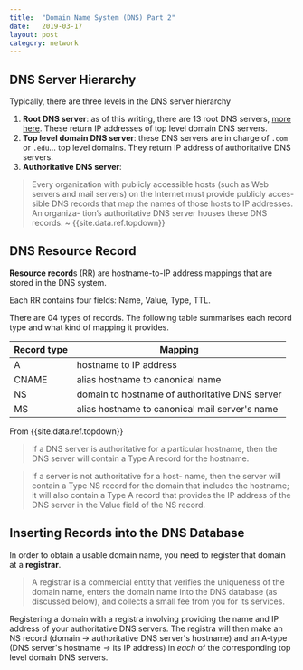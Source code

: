 ```yaml
---
title:  "Domain Name System (DNS) Part 2"
date:   2019-03-17
layout: post
category: network
---
```

## DNS Server Hierarchy

Typically, there are three levels in the DNS server hierarchy

1. **Root DNS server**: as of this writing, there are 13 root DNS servers, [more here](https://www.iana.org/domains/root/servers). These return IP addresses of top level domain DNS servers.
2. **Top level domain DNS server**: these DNS servers are in charge of `.com` or `.edu`... top level domains. They return IP address of authoritative DNS servers.
3. **Authoritative DNS server**: 
>  Every organization with publicly accessible hosts (such as Web servers and mail servers) on the Internet must provide publicly acces- sible DNS records that map the names of those hosts to IP addresses. An organiza- tion’s authoritative DNS server houses these DNS records. ~ {{site.data.ref.topdown}}

## DNS Resource Record

**Resource record**s (RR) are hostname-to-IP address mappings that are stored in the DNS system.

Each RR contains four fields: Name, Value, Type, TTL.

There are 04 types of records. The following table summarises each record type and what kind of mapping it provides.

Record type | Mapping 
----- | -----
A | hostname to IP address
CNAME | alias hostname to canonical name
NS | domain to hostname of authoritative DNS server
MS | alias hostname to canonical mail server's name

From {{site.data.ref.topdown}}

> If a DNS server is authoritative for a particular hostname, then the DNS server will contain a Type A record for the hostname. 

> If a server is not authoritative for a host- name, then the server will contain a Type NS record for the domain that includes the hostname; it will also contain a Type A record that provides the IP address of the DNS server in the Value field of the NS record.

## Inserting Records into the DNS Database

In order to obtain a usable domain name, you need to register that domain at a **registrar**.

> A registrar is a commercial entity that verifies the uniqueness of the domain name, enters the domain name into the DNS database (as discussed below), and collects a small fee from you for its services. 

Registering a domain with a registra involving providing the name and IP address of your authoritative DNS servers. The registra will then make an NS record (domain -> authoritative DNS server's hostname) and an A-type (DNS server's hostname -> its IP address) in *each* of the corresponding top level domain DNS servers.